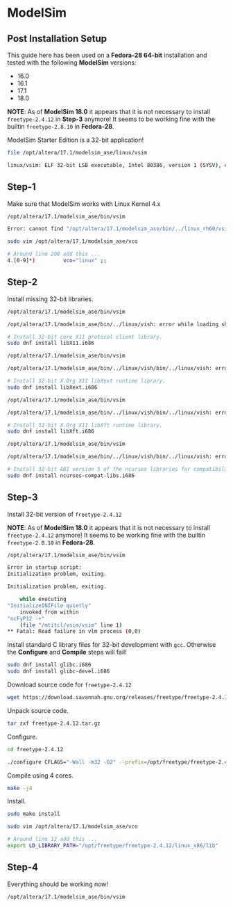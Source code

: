 
# ModelSim

## Post Installation Setup

This guide here has been used on a **Fedora-28 64-bit** installation and tested with the following **ModelSim** versions:
* 16.0
* 16.1
* 17.1
* 18.0

**NOTE**: As of **ModelSim 18.0** it appears that it is not necessary to install `freetype-2.4.12` in **Step-3** anymore!
It seems to be working fine with the builtin `freetype-2.8.10` in **Fedora-28**.


ModelSim Starter Edition is a 32-bit application!
```bash
file /opt/altera/17.1/modelsim_ase/linux/vsim

linux/vsim: ELF 32-bit LSB executable, Intel 80386, version 1 (SYSV), dynamically linked, interpreter /lib/ld-linux.so.2, for GNU/Linux 2.6.4, BuildID[sha1]=be0130f25d5768e095133f4ed1d9d69902768269, stripped
```


## Step-1
Make sure that ModelSim works with Linux Kernel 4.x

```bash
/opt/altera/17.1/modelsim_ase/bin/vsim 

Error: cannot find "/opt/altera/17.1/modelsim_ase/bin/../linux_rh60/vsim"
```

```bash
sudo vim /opt/altera/17.1/modelsim_ase/vco

# Around line 208 add this ...
4.[0-9]*)         vco="linux" ;;
```


## Step-2
Install missing 32-bit libraries.

```bash
/opt/altera/17.1/modelsim_ase/bin/vsim 

/opt/altera/17.1/modelsim_ase/bin/../linux/vish: error while loading shared libraries: libX11.so.6: cannot open shared object file: No such file or directory
```

```bash
# Install 32-bit core X11 protocol client library.
sudo dnf install libX11.i686
```

```bash
/opt/altera/17.1/modelsim_ase/bin/vsim 

/opt/altera/17.1/modelsim_ase/bin/../linux/vish/bin/../linux/vish: error while loading shared libraries: libXext.so.6: cannot open shared object file: No such file or directory
```

```bash
# Install 32-bit X.Org X11 libXext runtime library.
sudo dnf install libXext.i686
```

```bash
/opt/altera/17.1/modelsim_ase/bin/vsim 

/opt/altera/17.1/modelsim_ase/bin/../linux/vish/bin/../linux/vish: error while loading shared libraries: libXft.so.2: cannot open shared object file: No such file or directory
```

```bash
# Install 32-bit X.Org X11 libXft runtime library.
sudo dnf install libXft.i686
```

```bash
/opt/altera/17.1/modelsim_ase/bin/vsim 

/opt/altera/17.1/modelsim_ase/bin/../linux/vish/bin/../linux/vish: error while loading shared libraries: libncurses.so.5: cannot open shared object file: No such file or directory
```

```bash
# Install 32-bit ABI version 5 of the ncurses libraries for compatibility.
sudo dnf install ncurses-compat-libs.i686
```


## Step-3
Install 32-bit version of `freetype-2.4.12`

**NOTE**: As of **ModelSim 18.0** it appears that it is not necessary to install `freetype-2.4.12` anymore!
It seems to be working fine with the builtin `freetype-2.8.10` in **Fedora-28**.

```bash
/opt/altera/17.1/modelsim_ase/bin/vsim 

Error in startup script: 
Initialization problem, exiting.

Initialization problem, exiting.

    while executing
"InitializeINIFile quietly"
    invoked from within
"ncFyP12 -+"
    (file "/mtitcl/vsim/vsim" line 1)
** Fatal: Read failure in vlm process (0,0)
```

Install standard C library files for 32-bit development with `gcc`.
Otherwise the **Configure** and **Compile** steps will fail!

```bash
sudo dnf install glibc.i686
sudo dnf install glibc-devel.i686
```

Download source code for `freetype-2.4.12`
```bash
wget https://download.savannah.gnu.org/releases/freetype/freetype-2.4.12.tar.gz
```

Unpack source code.
```bash
tar zxf freetype-2.4.12.tar.gz
```

Configure.
```bash
cd freetype-2.4.12

./configure CFLAGS="-Wall -m32 -O2" --prefix=/opt/freetype/freetype-2.4.12 --exec-prefix=/opt/freetype/freetype-2.4.12/linux_x86
```

Compile using 4 cores.
```bash
make -j4
```

Install.
```bash
sudo make install
```


```bash
sudo vim /opt/altera/17.1/modelsim_ase/vco

# Around line 12 add this ...
export LD_LIBRARY_PATH="/opt/freetype/freetype-2.4.12/linux_x86/lib"
```


## Step-4
Everything should be working now!

```bash
/opt/altera/17.1/modelsim_ase/bin/vsim 
```
